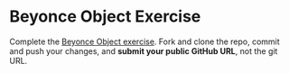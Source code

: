 # Beyonce Object Exercise

Complete the [Beyonce Object exercise](https://github.com/sikaeducation/beyonce-object). Fork and clone the repo, commit and push your changes, and **submit your public GitHub URL**, not the git URL.
